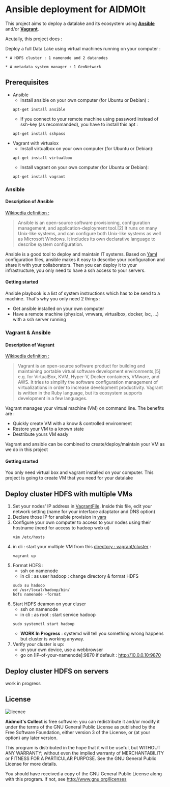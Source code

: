 # Ansible deployment for AIDMOIt

This project aims to deploy a datalake and its ecosystem using  **[Ansible](https://docs.ansible.com/)** and/or **[Vagrant](https://www.vagrantup.com/)**.

Acutally, this project does :

Deploy a full Data Lake using virtual machines running on your computer :

	* A HDFS cluster : 1 namenode and 2 datanodes

	* A metadata system manager : 1 GeoNetwork

## Prerequisites
* Ansible
	+ Install ansible on your own computer (for Ubuntu or Debian) :
	```shell
	apt-get install ansible
	```
	+ If you connect to your remote machine using password instead of ssh-key (as recommanded), you have to install this apt :
	```shell
	apt-get install sshpass
	```
* Vagrant with virtualox
	+ Install virtualbox on your own computer (for Ubuntu or Debian):
	```
	apt-get install virtualbox
	```
	+ Install vagrant on your own computer (for Ubuntu or Debian):
	```shell
	apt-get install vagrant
	```
	

### Ansible
#### Description of Ansible
[Wikipedia definition :](https://en.wikipedia.org/wiki/Ansible_(software))
> Ansible is an open-source software provisioning, configuration management, and application-deployment tool.[2] It runs on many Unix-like systems, and can configure both Unix-like systems as well as Microsoft Windows. It includes its own declarative language to describe system configuration.

Ansible is a good tool to deploy and maintain IT systems. Based on [Yaml ](https://en.wikipedia.org/wiki/YAML) configuration files, ansible makes it easy to describe your configuration and share it with your collaborators. 
Then you can deploy it to your infrastructure, you only need to have a ssh access to your servers.

#### Getting started
Ansible playbook is a list of system instructions which has to be send to a machine. That's why you only need 2 things :
- Get ansible installed on your own computer
- Have a remote machine (physical, vmware, virtualbox, docker, lxc, ...) with a ssh server running
### Vagrant & Ansible
#### Description of Vagrant
[Wikipedia definition :](https://en.wikipedia.org/wiki/Vagrant_(software))
> Vagrant is an open-source software product for building and maintaining portable virtual software development environments,[5] e.g. for VirtualBox, KVM, Hyper-V, Docker containers, VMware, and AWS. It tries to simplify the software configuration management of virtualizations in order to increase development productivity. Vagrant is written in the Ruby language, but its ecosystem supports development in a few languages. 

Vagrant manages your virtual machine (VM) on command line. The benefits are :
- Quickly create VM with a know & controlled environment
- Restore your VM to a known state
- Destribute yours VM easly 

Vagrant and ansible can be combined to create/deploy/maintain your VM as we do in this project

#### Getting started
You only need virtual box and vagrant installed on your computer. This project is going to create VM that you need for your datalake

## Deploy cluster HDFS with multiple VMs
1. Set your nodes' IP address in [VagrantFile](vagrant/cluster/Vagrantfile).
Inside this file, edit your network setting (name for your interface adaptator and DNS option)
2. Declare those IP for ansible provision in [vars](playbook/roles/hosts-file/vars/main.yml)
3. Configure your own computer to access to your nodes using their hostname (need for access to hadoop web ui)
	```shell
	vim /etc/hosts
	```	
4. in cli : start your multiple VM from this [directory : vagrant/cluster](vagrant/cluster) :
	```shell
	vagrant up
	```
5. Format HDFS :
 	* ssh on namenode
 	* in cli : as user hadoop : change directory & format HDFS
 	```shell
 	sudo su hadoop
 	cd /usr/local/hadoop/bin/
 	hdfs namenode -format
 	```
6. Start HDFS deamon on your cluser
  	* ssh on namenode
 	* in cli : as root : start service hadoop
 	 ```shell
 	sudo systemctl start hadoop
 	```
 	* **WORK In Progress** : systemd will tell you something wrong happens but cluster is working anyway.
7. Verify your cluster is up: 
 	* on your own device, use a webbrowser
 	* go on [IP-of-your-namenode]:9870
 	if default : http://10.0.0.10:9870
## Deploy cluster HDFS on servers
work in progress

## License
![licence](https://img.shields.io/badge/Licence-GPL--3-blue.svg)

**Aidmoit's Collect** is free software: you can redistribute it and/or modify
it under the terms of the GNU General Public License as published by
the Free Software Foundation, either version 3 of the License, or
(at your option) any later version.


This program is distributed in the hope that it will be useful,
but WITHOUT ANY WARRANTY; without even the implied warranty of
MERCHANTABILITY or FITNESS FOR A PARTICULAR PURPOSE.  See the
GNU General Public License for more details.


You should have received a copy of the GNU General Public License
along with this program.  If not, see http://www.gnu.org/licenses
